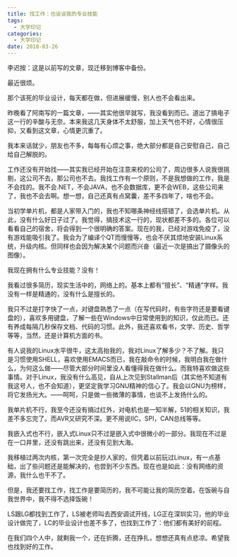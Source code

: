 ```yaml
---
title: 找工作：也谈谈我的专业技能
tags:
  - 大学印记
categories:
  - 大学印记
date: 2010-03-26
---
```


李迟按：这是以前写的文章，现迁移到博客中备份。  

最近很烦。

那个该死的毕业设计，每天都在做，但进展缓慢，别人也不会看出来。

昨晚看了阿南写的一篇文章，——其实他很早就写，我没看到而已。道出了搞电子这一行的辛酸与无奈。本来我这几天身体不太舒服，加上天气也不好，心情很压抑，又看到这文章，心情更沉重了。

<!-- more -->

我本来话就少，朋友也不多，每每有心烦之事，绝大部分都是自己安慰自己，自己给自己解脱的。

工作还没有开始找——其实我已经开始在注意来校的公司了，周边很多人说我很挑剔，这公司不去，那公司也不去。我找工作有一个原则，不是我想做的工作，我是不会找的。我不会.NET，不会JAVA，也不会数据库，更不会WEB，这些公司来了，我也不会去啊。想一想，自己还真有点窝囊，差不多四年了，啥也不会。

当初学单片机，都是人家带入门的，我也不知哪条神经线搭错了，会选单片机。从此，没有什么好日子过了。我觉得，搞技术这一行的，现状都差不多的。各位可以看看自己的宿舍，将会得到一个很明确的答案。现在的我，已经对游戏免疫了，没有游戏能吸引我了。我会为了编译个QT而慢慢等，也会不厌其烦地安装Linux系统，升级内核。但同样也会因为解决某个问题而兴奋（最近一次是搞出了摄像头的图像）。

我现在拥有什么专业技能？没有！

我看过很多简历，现实生活中的，网络上的。基本上都有“擅长”、“精通”字样。我没有一样是精通的，没有什么是擅长的。

我只不过是打字快了一点，对键盘熟悉了一点（在写代码时，有些字符还是要看键盘的），喜欢多用键盘，了解一些在Windows中日常使用到的知识，仅此而已。还有养成每隔几秒保存文档、代码的习惯。此外，我还喜欢看书，文学、历史、哲学等等，当然，还是计算机方面的书。

有人说我的Linux水平很牛，这太高抬我的，我对Linux了解多少？不了解。我只是习惯使用SHELL，喜欢使用EMACS而已，我在敲命令的时候，我明白我在做什么，为何这么做——尽管大部分时间里没人看懂得我在做什么。而我特喜欢做这些事情。对于Linux，我没有什么高见，自从上次见到Stallman后（其实他不知道有我这号人，也不会知道），更坚定我学习GNU精神的信心了。我会以GNU为榜样，将它发扬光大。——呵呵，只是做一些微薄的事情，也谈不上发扬什么的。

我单片机不行，我至今还没有搞过红外，对电机也是一知半解，51的相关知识，我差不多忘完了。而AVR又研究不深。更不用说IIC，SPI，CAN总线等等。

我嵌入式也不行，嵌入式Linux只不过是嵌入式中很微小的一部分。我现在不过是在一口井里，还没有跳出来，还没有见到大海。

我移植过两次内核，第一次完全是抄人家的，但凭着以前玩过Linux，有一点基础，出了些问题还是能解决的，也尝到不少东西。现在也是如此：没有网络的资源，我什么也干不了。

但是，我还要找工作，找工作是要简历的，我不可能让我的简历空着。在饭碗与自我世界中，我不得不选择饭碗！

LS跟LG都找到工作了，LS被老师叫去西安调试开线，LG正在深圳实习，他的毕业设计做完了，LC的毕业设计也差不多了，也找到工作了：他们都有美好的前程。

在我们四个人中，就剩我一个，还在折腾，还在挣扎，想想还真有点悲凉。希望我也找到好的工作。
